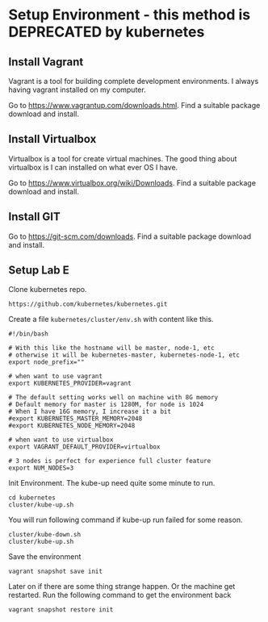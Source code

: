 
# Setup Environment - this method is DEPRECATED by kubernetes

## Install Vagrant

Vagrant is a tool for building complete development environments. 
I always having vagrant installed on my computer.

Go to https://www.vagrantup.com/downloads.html. 
Find a suitable package download and install.

## Install Virtualbox

Virtualbox is a tool for create virtual machines.
The good thing about virtualbox is I can installed on what ever OS I have.

Go to https://www.virtualbox.org/wiki/Downloads. 
Find a suitable package download and install.

## Install GIT

Go to https://git-scm.com/downloads.
Find a suitable package download and install.

## Setup Lab E

Clone kubernetes repo.
 
    https://github.com/kubernetes/kubernetes.git

Create a file `kubernetes/cluster/env.sh` with content like this.

    #!/bin/bash

    # With this like the hostname will be master, node-1, etc
    # otherwise it will be kubernetes-master, kubernetes-node-1, etc
    export node_prefix=""
    
    # when want to use vagrant
    export KUBERNETES_PROVIDER=vagrant
    
    # The default setting works well on machine with 8G memory
    # Default memory for master is 1280M, for node is 1024
    # When I have 16G memory, I increase it a bit
    #export KUBERNETES_MASTER_MEMORY=2048
    #export KUBERNETES_NODE_MEMORY=2048
    
    # when want to use virtualbox
    export VAGRANT_DEFAULT_PROVIDER=virtualbox
    
    # 3 nodes is perfect for experience full cluster feature
    export NUM_NODES=3
    
Init Environment. The kube-up need quite some minute to run.

    cd kubernetes
    cluster/kube-up.sh

You will run following command if kube-up run failed for some reason.
    
    cluster/kube-down.sh
    cluster/kube-up.sh
    
Save the environment

    vagrant snapshot save init
    
Later on if there are some thing strange happen. 
Or the machine get restarted.
Run the following command to get the environment back

    vagrant snapshot restore init

